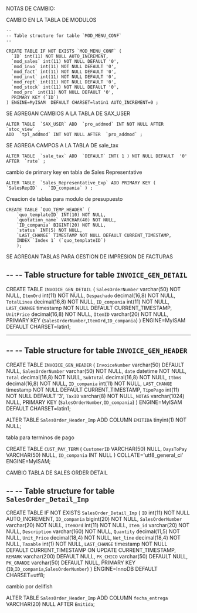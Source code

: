 NOTAS DE CAMBIO: 

CAMBIO EN LA TABLA DE MODULOS

    --
    -- Table structure for table `MOD_MENU_CONF`
    --

    CREATE TABLE IF NOT EXISTS `MOD_MENU_CONF` (
      `ID` int(11) NOT NULL AUTO_INCREMENT,
      `mod_sales` int(11) NOT NULL DEFAULT '0',
      `mod_invo` int(11) NOT NULL DEFAULT '0',
      `mod_fact` int(11) NOT NULL DEFAULT '0',
      `mod_invt` int(11) NOT NULL DEFAULT '0',
      `mod_rept` int(11) NOT NULL DEFAULT '0',
      `mod_stock` int(11) NOT NULL DEFAULT '0',
      `mod_pro` int(11) NOT NULL DEFAULT '0',
      PRIMARY KEY (`ID`)
    ) ENGINE=MyISAM  DEFAULT CHARSET=latin1 AUTO_INCREMENT=0 ;


SE AGREGAN CAMBIOS A LA TABLA DE SAX_USER 

	ALTER TABLE  `SAX_USER` ADD  `pro_addmod` INT NOT NULL AFTER  `stoc_view` ,
	ADD  `tpl_addmod` INT NOT NULL AFTER  `pro_addmod` ;

SE AGREGA CAMPOS A LA TABLA DE sale_tax 

    ALTER TABLE  `sale_tax` ADD  `DEFAULT` INT( 1 ) NOT NULL DEFAULT  '0' AFTER  `rate` ;

cambio de primary key en tabla de Sales Representative

    ALTER TABLE  `Sales_Representative_Exp` ADD PRIMARY KEY (  `SalesRepID` ,  `ID_compania` ) ;
	

Creacion de tablas para modulo de presupuesto

	CREATE TABLE `QUO_TEMP_HEADER` (
		`quo_templateID` INT(10) NOT NULL,
		`quotation_name` VARCHAR(40) NOT NULL,
		`ID_compania` BIGINT(20) NOT NULL,
		`status` INT(5) NOT NULL,
		`LAST_CHANGE` TIMESTAMP NOT NULL DEFAULT CURRENT_TIMESTAMP,
		INDEX `Index 1` (`quo_templateID`)
		);


SE AGREGAN TABLAS PARA GESTION DE IMPRESION DE FACTURAS




--
-- Table structure for table `INVOICE_GEN_DETAIL`
--

CREATE TABLE `INVOICE_GEN_DETAIL` (
  `SalesOrderNumber` varchar(50) NOT NULL,
  `ItemOrd` int(11) NOT NULL,
  `Despachado` decimal(16,8) NOT NULL,
  `TotalLinea` decimal(16,8) NOT NULL,
  `ID_compania` int(11) NOT NULL,
  `LAST_CHANGE` timestamp NOT NULL DEFAULT CURRENT_TIMESTAMP,
  `UnitPrice` decimal(16,8) NOT NULL,
  `ItemID` varchar(20) NOT NULL,
  PRIMARY KEY (`SalesOrderNumber`,`ItemOrd`,`ID_compania`)
) ENGINE=MyISAM DEFAULT CHARSET=latin1;

-- --------------------------------------------------------

--
-- Table structure for table `INVOICE_GEN_HEADER`
--

CREATE TABLE `INVOICE_GEN_HEADER` (
  `InvoiceNumber` varchar(50) DEFAULT NULL,
  `SalesOrderNumber` varchar(50) NOT NULL,
  `date` datetime NOT NULL,
  `Total` decimal(16,8) NOT NULL,
  `SubTotal` decimal(16,8) NOT NULL,
  `Itbms` decimal(16,8) NOT NULL,
  `ID_compania` int(11) NOT NULL,
  `LAST_CHANGE` timestamp NOT NULL DEFAULT CURRENT_TIMESTAMP,
  `TipoPago` int(11) NOT NULL DEFAULT '3',
  `TaxID` varchar(8) NOT NULL,
  `NOTAS` varchar(1024)  NULL,
  PRIMARY KEY (`SalesOrderNumber`,`ID_compania`)
) ENGINE=MyISAM DEFAULT CHARSET=latin1;




ALTER TABLE `SalesOrder_Header_Imp`
	ADD COLUMN `EMITIDA` tinyint(1) NOT NULL;





tabla para terminos de pago

CREATE TABLE `CUST_PAY_TERM` (
  `CustomerID` VARCHAR(50) NULL,
  `DaysToPay` VARCHAR(50) NULL,
  `ID_compania` INT NULL
)
COLLATE='utf8_general_ci'
ENGINE=MyISAM;


CAMBIO TABLA DE SALES ORDER DETAIL

  --
  -- Table structure for table `SalesOrder_Detail_Imp`
  --

  CREATE TABLE IF NOT EXISTS `SalesOrder_Detail_Imp` (
    `ID` int(11) NOT NULL AUTO_INCREMENT,
    `ID_compania` bigint(20) NOT NULL,
    `SalesOrderNumber` varchar(20) NOT NULL,
    `ItemOrd` int(11) NOT NULL,
    `Item_id` varchar(20) NOT NULL,
    `Description` varchar(160) NOT NULL,
    `Quantity` decimal(11,5) NOT NULL,
    `Unit_Price` decimal(18,4) NOT NULL,
    `Net_line` decimal(18,4) NOT NULL,
    `Taxable` int(1) NOT NULL,
    `LAST_CHANGE` timestamp NOT NULL DEFAULT CURRENT_TIMESTAMP ON UPDATE CURRENT_TIMESTAMP,
    `REMARK` varchar(200) DEFAULT NULL,
    `PK_CHICO` varchar(50) DEFAULT NULL,
    `PK_GRANDE` varchar(50) DEFAULT NULL,
    PRIMARY KEY (`ID`,`ID_compania`,`SalesOrderNumber`)
  ) ENGINE=InnoDB  DEFAULT CHARSET=utf8;


cambio por delifish 

ALTER TABLE `SalesOrder_Header_Imp`
  ADD COLUMN `fecha_entrega` VARCHAR(20) NULL AFTER `Emitida`;